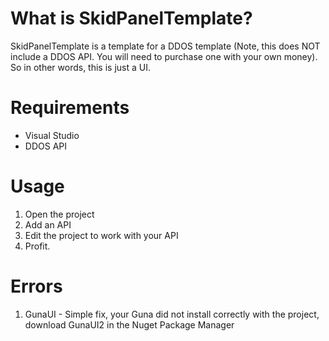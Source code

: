 # What is SkidPanelTemplate?
SkidPanelTemplate is a template for a DDOS template (Note, this does NOT include a DDOS API. You will need to purchase one with your own money). So in other words, this is just a UI.
# Requirements
* Visual Studio
* DDOS API
# Usage
1. Open the project
2. Add an API 
3. Edit the project to work with your API
4. Profit.
# Errors
1. GunaUI - Simple fix, your Guna did not install correctly with the project, download GunaUI2 in the Nuget Package Manager
